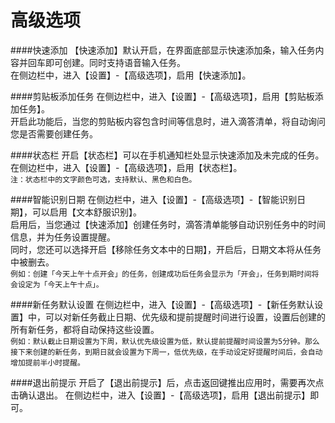 # 高级选项

####快速添加
【快速添加】默认开启，在界面底部显示快速添加条，输入任务内容并回车即可创建。同时支持语音输入任务。
<br>在侧边栏中，进入【设置】-【高级选项】，启用【快速添加】。

####剪贴板添加任务
在侧边栏中，进入【设置】-【高级选项】，启用【剪贴板添加任务】。
<br>开启此功能后，当您的剪贴板内容包含时间等信息时，进入滴答清单，将自动询问您是否需要创建任务。

####状态栏
开启【状态栏】可以在手机通知栏处显示快速添加及未完成的任务。
<br>在侧边栏中，进入【设置】-【高级选项】，启用【状态栏】。
<br>`注：状态栏中的文字颜色可选，支持默认、黑色和白色。`

####智能识别日期
在侧边栏中，进入【设置】-【高级选项】-【智能识别日期】，可以启用【文本舒服识别】。
<br>启用后，当您通过【快速添加】创建任务时，滴答清单能够自动识别任务中的时间信息，并为任务设置提醒。
<br>同时，您还可以选择开启【移除任务文本中的日期】，开启后，日期文本将从任务中被删去。
<br>`例如：创建「今天上午十点开会」的任务，创建成功后任务会显示为「开会」，任务到期时间将会设定为「今天上午十点」。`

####新任务默认设置
在侧边栏中，进入【设置】-【高级选项】-【新任务默认设置】中，可以对新任务截止日期、优先级和提前提醒时间进行设置，设置后创建的所有新任务，都将自动保持这些设置。
<br>`例如：默认截止日期设置为下周，默认优先级设置为低，默认提前提醒时间设置为5分钟。那么接下来创建的新任务，到期日就会设置为下周一，低优先级，在手动设定好提醒时间后，会自动增加提前半小时提醒。`


####退出前提示
开启了【退出前提示】后，点击返回键推出应用时，需要再次点击确认退出。
在侧边栏中，进入【设置】-【高级选项】，启用【退出前提示】即可。




